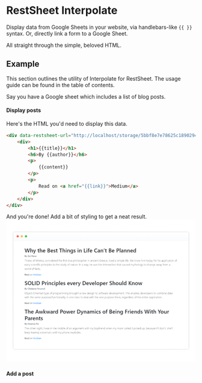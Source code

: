 # RestSheet Interpolate

Display data from Google Sheets in your website, via handlebars-like `{{ }}` syntax. Or, directly link a form to a Google Sheet.

All straight through the simple, beloved HTML.

## Example
This section outlines the utility of Interpolate for RestSheet. The usage guide can be found in the table of contents.

Say you have a Google sheet which includes a list of blog posts.

<!-- Insert image here! -->

#### Display posts
Here's the HTML you'd need to display this data.
```html
<div data-restsheet-url="http://localhost/storage/5bbf8e7e78625c1890294656/Sheet1">
    <div>
        <h1>{{title}}</h1>
        <h6>By {{author}}</h6>
        <p>
            {{content}}
        </p>
        <p>
            Read on <a href="{{link}}">Medium</a>
        </p>
    </div>
</div>
```

And you're done! Add a bit of styling to get a neat result.
![Blog Demo Screenshot](./assets/demo-blog-screenshot.png)

#### Add a post




<!-- Interpolate for RestSheet helps add RestSheet super-powers to your website, without the need to play with programming languages and the RestSheet API. -->
